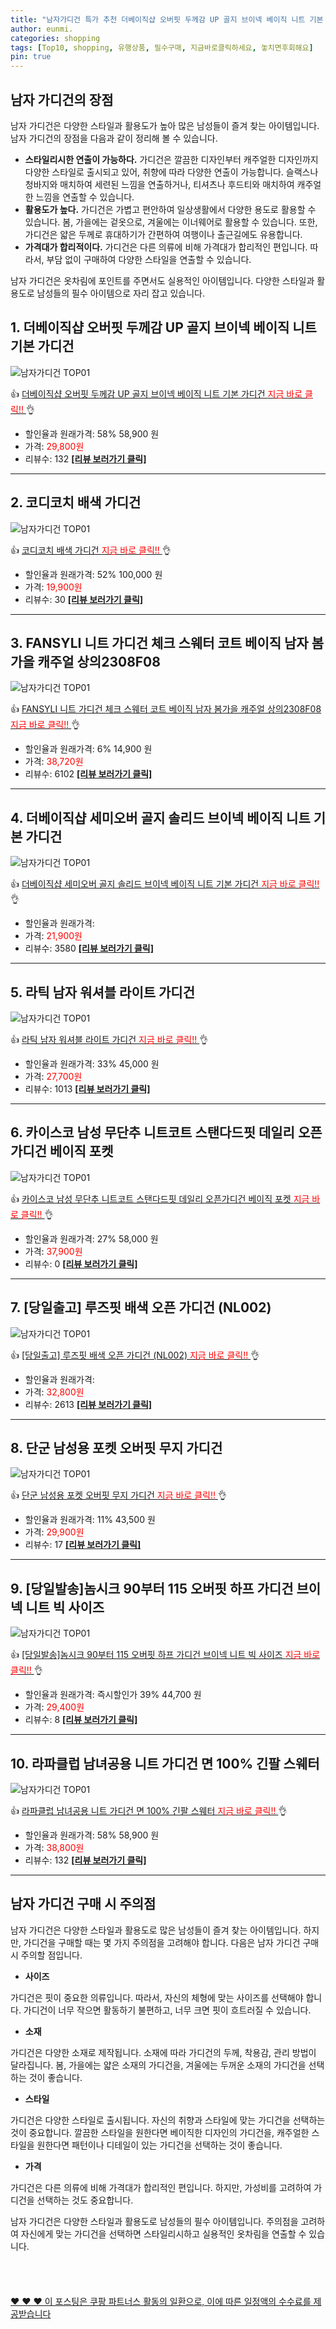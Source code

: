 ```yaml
---
title: "남자가디건 특가 추천 더베이직샵 오버핏 두께감 UP 골지 브이넥 베이직 니트 기본 가디건 비교 장점"
author: eunmi.
categories: shopping
tags: [Top10, shopping, 유행상품, 필수구매, 지금바로클릭하세요, 놓치면후회해요]
pin: true
---
```

## 남자 가디건의 장점

남자 가디건은 다양한 스타일과 활용도가 높아 많은 남성들이 즐겨 찾는 아이템입니다. 남자 가디건의 장점을 다음과 같이 정리해 볼 수 있습니다.

* **스타일리시한 연출이 가능하다.** 가디건은 깔끔한 디자인부터 캐주얼한 디자인까지 다양한 스타일로 출시되고 있어, 취향에 따라 다양한 연출이 가능합니다. 슬랙스나 청바지와 매치하여 세련된 느낌을 연출하거나, 티셔츠나 후드티와 매치하여 캐주얼한 느낌을 연출할 수 있습니다.
* **활용도가 높다.** 가디건은 가볍고 편안하여 일상생활에서 다양한 용도로 활용할 수 있습니다. 봄, 가을에는 겉옷으로, 겨울에는 이너웨어로 활용할 수 있습니다. 또한, 가디건은 얇은 두께로 휴대하기가 간편하여 여행이나 출근길에도 유용합니다.
* **가격대가 합리적이다.** 가디건은 다른 의류에 비해 가격대가 합리적인 편입니다. 따라서, 부담 없이 구매하여 다양한 스타일을 연출할 수 있습니다.

남자 가디건은 옷차림에 포인트를 주면서도 실용적인 아이템입니다. 다양한 스타일과 활용도로 남성들의 필수 아이템으로 자리 잡고 있습니다.

   

## 1. 더베이직샵 오버핏 두께감 UP 골지 브이넥 베이직 니트 기본 가디건

![남자가디건 TOP01](https://thumbnail8.coupangcdn.com/thumbnails/remote/230x230ex/image/vendor_inventory/a11f/91ea850eb0e941252ea89a00825c7bfca688097073c19277432d52995883.jpg)


👍 [더베이직샵 오버핏 두께감 UP 골지 브이넥 베이직 니트 기본 가디건 <font color=red> 지금 바로 클릭!! </font> ](https://link.coupang.com/re/AFFSDP?lptag=AF3617701&subid=GithubCoopas&pageKey=6108715070&traceid=V0-153&itemId=11498485529&vendorItemId=82949590726) 👌 


- 할인율과 원래가격: 58%  58,900   원
- 가격: <span style='color:red'>29,800원</span>
- 리뷰수: 132  [**[리뷰 보러가기 클릭]**](https://link.coupang.com/re/AFFSDP?lptag=AF3617701&subid=GithubCoopas&pageKey=6108715070&traceid=V0-153&itemId=11498485529&vendorItemId=82949590726)

---


   

## 2. 코디코치 배색 가디건

![남자가디건 TOP01](https://thumbnail7.coupangcdn.com/thumbnails/remote/230x230ex/image/vendor_inventory/b2d7/9c73a2f42c1da8e080735d6d9f23cebb4b28ab82dd5bcf9c8ce35d590ac1.jpg)


👍 [코디코치 배색 가디건 <font color=red> 지금 바로 클릭!! </font> ](https://link.coupang.com/re/AFFSDP?lptag=AF3617701&subid=GithubCoopas&pageKey=6374922813&traceid=V0-153&itemId=13518529042&vendorItemId=79247574713) 👌 


- 할인율과 원래가격: 52%  100,000   원
- 가격: <span style='color:red'>19,900원</span>
- 리뷰수: 30  [**[리뷰 보러가기 클릭]**](https://link.coupang.com/re/AFFSDP?lptag=AF3617701&subid=GithubCoopas&pageKey=6374922813&traceid=V0-153&itemId=13518529042&vendorItemId=79247574713)

---


   

## 3. FANSYLI 니트 가디건 체크 스웨터 코트 베이직 남자 봄가을 캐주얼 상의2308F08

![남자가디건 TOP01](https://thumbnail6.coupangcdn.com/thumbnails/remote/230x230ex/image/vendor_inventory/970b/89c00d126495b8bfe8830a48f113d4327a8b93e4d2123c311cf322cc52ce.jpg)


👍 [FANSYLI 니트 가디건 체크 스웨터 코트 베이직 남자 봄가을 캐주얼 상의2308F08 <font color=red> 지금 바로 클릭!! </font> ](https://link.coupang.com/re/AFFSDP?lptag=AF3617701&subid=GithubCoopas&pageKey=7518739779&traceid=V0-153&itemId=19715669566&vendorItemId=87328979066) 👌 


- 할인율과 원래가격: 6%  14,900   원
- 가격: <span style='color:red'>38,720원</span>
- 리뷰수: 6102  [**[리뷰 보러가기 클릭]**](https://link.coupang.com/re/AFFSDP?lptag=AF3617701&subid=GithubCoopas&pageKey=7518739779&traceid=V0-153&itemId=19715669566&vendorItemId=87328979066)

---


   

## 4. 더베이직샵 세미오버 골지 솔리드 브이넥 베이직 니트 기본 가디건

![남자가디건 TOP01](https://thumbnail7.coupangcdn.com/thumbnails/remote/230x230ex/image/vendor_inventory/c2e9/6508e4a2fb0a0d8e4bd8c1150d1cc55f2d2d8167447032f8217f03861d8e.jpg)


👍 [더베이직샵 세미오버 골지 솔리드 브이넥 베이직 니트 기본 가디건 <font color=red> 지금 바로 클릭!! </font> ](https://link.coupang.com/re/AFFSDP?lptag=AF3617701&subid=GithubCoopas&pageKey=2130084182&traceid=V0-153&itemId=6116532987&vendorItemId=73317931075) 👌 


- 할인율과 원래가격: 
- 가격: <span style='color:red'>21,900원</span>
- 리뷰수: 3580  [**[리뷰 보러가기 클릭]**](https://link.coupang.com/re/AFFSDP?lptag=AF3617701&subid=GithubCoopas&pageKey=2130084182&traceid=V0-153&itemId=6116532987&vendorItemId=73317931075)

---


   

## 5. 라틱 남자 워셔블 라이트 가디건

![남자가디건 TOP01](https://thumbnail10.coupangcdn.com/thumbnails/remote/230x230ex/image/vendor_inventory/8f9b/71310d4195e0b5105fb443bf1c3e9dec2936f0cdb3383e955b384c28307a.jpg)


👍 [라틱 남자 워셔블 라이트 가디건 <font color=red> 지금 바로 클릭!! </font> ](https://link.coupang.com/re/AFFSDP?lptag=AF3617701&subid=GithubCoopas&pageKey=6961216452&traceid=V0-153&itemId=16947589153&vendorItemId=85170002175) 👌 


- 할인율과 원래가격: 33%  45,000   원
- 가격: <span style='color:red'>27,700원</span>
- 리뷰수: 1013  [**[리뷰 보러가기 클릭]**](https://link.coupang.com/re/AFFSDP?lptag=AF3617701&subid=GithubCoopas&pageKey=6961216452&traceid=V0-153&itemId=16947589153&vendorItemId=85170002175)

---


   

## 6. 카이스코 남성 무단추 니트코트 스탠다드핏 데일리 오픈가디건 베이직 포켓

![남자가디건 TOP01](https://thumbnail8.coupangcdn.com/thumbnails/remote/230x230ex/image/vendor_inventory/d69b/345eac8271638438ddb8091a8a6b6f42a9638320f78f00891cf844405e50.jpg)


👍 [카이스코 남성 무단추 니트코트 스탠다드핏 데일리 오픈가디건 베이직 포켓 <font color=red> 지금 바로 클릭!! </font> ](https://link.coupang.com/re/AFFSDP?lptag=AF3617701&subid=GithubCoopas&pageKey=7607778901&traceid=V0-153&itemId=20141121353&vendorItemId=87231701893) 👌 


- 할인율과 원래가격: 27%  58,000   원
- 가격: <span style='color:red'>37,900원</span>
- 리뷰수: 0  [**[리뷰 보러가기 클릭]**](https://link.coupang.com/re/AFFSDP?lptag=AF3617701&subid=GithubCoopas&pageKey=7607778901&traceid=V0-153&itemId=20141121353&vendorItemId=87231701893)

---


   

## 7. [당일출고] 루즈핏 배색 오픈 가디건 (NL002)

![남자가디건 TOP01](https://thumbnail9.coupangcdn.com/thumbnails/remote/230x230ex/image/vendor_inventory/2d44/9d50fb41f3c114fb6183a1163e17009cfb48bcb3e454d3a951d5c961dcd3.jpg)


👍 [[당일출고] 루즈핏 배색 오픈 가디건 (NL002) <font color=red> 지금 바로 클릭!! </font> ](https://link.coupang.com/re/AFFSDP?lptag=AF3617701&subid=GithubCoopas&pageKey=198373781&traceid=V0-153&itemId=572889521&vendorItemId=4531844193) 👌 


- 할인율과 원래가격: 
- 가격: <span style='color:red'>32,800원</span>
- 리뷰수: 2613  [**[리뷰 보러가기 클릭]**](https://link.coupang.com/re/AFFSDP?lptag=AF3617701&subid=GithubCoopas&pageKey=198373781&traceid=V0-153&itemId=572889521&vendorItemId=4531844193)

---


   

## 8. 단군 남성용 포켓 오버핏 무지 가디건

![남자가디건 TOP01](https://thumbnail6.coupangcdn.com/thumbnails/remote/230x230ex/image/rs_quotation_api/mojmxxbm/d52703d25caa414b917cef7bc7e4c03e.jpg)


👍 [단군 남성용 포켓 오버핏 무지 가디건 <font color=red> 지금 바로 클릭!! </font> ](https://link.coupang.com/re/AFFSDP?lptag=AF3617701&subid=GithubCoopas&pageKey=6248806385&traceid=V0-153&itemId=12654817503&vendorItemId=79922191033) 👌 


- 할인율과 원래가격: 11%  43,500   원
- 가격: <span style='color:red'>29,900원</span>
- 리뷰수: 17  [**[리뷰 보러가기 클릭]**](https://link.coupang.com/re/AFFSDP?lptag=AF3617701&subid=GithubCoopas&pageKey=6248806385&traceid=V0-153&itemId=12654817503&vendorItemId=79922191033)

---


   

## 9. [당일발송]놈시크 90부터 115 오버핏 하프 가디건 브이넥 니트 빅 사이즈

![남자가디건 TOP01](https://thumbnail7.coupangcdn.com/thumbnails/remote/230x230ex/image/vendor_inventory/bd64/7d3ae6dbbf0223fbfaa936e64e34bdb00ae986088169719429837a4c021a.jpg)


👍 [[당일발송]놈시크 90부터 115 오버핏 하프 가디건 브이넥 니트 빅 사이즈 <font color=red> 지금 바로 클릭!! </font> ](https://link.coupang.com/re/AFFSDP?lptag=AF3617701&subid=GithubCoopas&pageKey=7159218555&traceid=V0-153&itemId=18127638957&vendorItemId=85278518153) 👌 


- 할인율과 원래가격: 즉시할인가 39%  44,700   원
- 가격: <span style='color:red'>29,400원</span>
- 리뷰수: 8  [**[리뷰 보러가기 클릭]**](https://link.coupang.com/re/AFFSDP?lptag=AF3617701&subid=GithubCoopas&pageKey=7159218555&traceid=V0-153&itemId=18127638957&vendorItemId=85278518153)

---


   

## 10. 라파클럽 남녀공용 니트 가디건 면 100% 긴팔 스웨터

![남자가디건 TOP01](https://thumbnail8.coupangcdn.com/thumbnails/remote/230x230ex/image/vendor_inventory/cb08/3d193b4d6d1aec2e12bc7804d0686d7a05d17de25cd9353f07e5ecca3932.jpg)


👍 [라파클럽 남녀공용 니트 가디건 면 100% 긴팔 스웨터 <font color=red> 지금 바로 클릭!! </font> ](https://link.coupang.com/re/AFFSDP?lptag=AF3617701&subid=GithubCoopas&pageKey=6994027284&traceid=V0-153&itemId=17126926894&vendorItemId=84317328990) 👌 


- 할인율과 원래가격: 58%  58,900   원
- 가격: <span style='color:red'>38,800원</span>
- 리뷰수: 132  [**[리뷰 보러가기 클릭]**](https://link.coupang.com/re/AFFSDP?lptag=AF3617701&subid=GithubCoopas&pageKey=6994027284&traceid=V0-153&itemId=17126926894&vendorItemId=84317328990)

---
## 남자 가디건 구매 시 주의점

남자 가디건은 다양한 스타일과 활용도로 많은 남성들이 즐겨 찾는 아이템입니다. 하지만, 가디건을 구매할 때는 몇 가지 주의점을 고려해야 합니다. 다음은 남자 가디건 구매 시 주의할 점입니다.

* **사이즈**

가디건은 핏이 중요한 의류입니다. 따라서, 자신의 체형에 맞는 사이즈를 선택해야 합니다. 가디건이 너무 작으면 활동하기 불편하고, 너무 크면 핏이 흐트러질 수 있습니다.

* **소재**

가디건은 다양한 소재로 제작됩니다. 소재에 따라 가디건의 두께, 착용감, 관리 방법이 달라집니다. 봄, 가을에는 얇은 소재의 가디건을, 겨울에는 두꺼운 소재의 가디건을 선택하는 것이 좋습니다.

* **스타일**

가디건은 다양한 스타일로 출시됩니다. 자신의 취향과 스타일에 맞는 가디건을 선택하는 것이 중요합니다. 깔끔한 스타일을 원한다면 베이직한 디자인의 가디건을, 캐주얼한 스타일을 원한다면 패턴이나 디테일이 있는 가디건을 선택하는 것이 좋습니다.

* **가격**

가디건은 다른 의류에 비해 가격대가 합리적인 편입니다. 하지만, 가성비를 고려하여 가디건을 선택하는 것도 중요합니다.

남자 가디건은 다양한 스타일과 활용도로 남성들의 필수 아이템입니다. 주의점을 고려하여 자신에게 맞는 가디건을 선택하면 스타일리시하고 실용적인 옷차림을 연출할 수 있습니다.<br><br><br><br><br> [ ❤ ❤ ❤ 이 포스팅은 쿠팡 파트너스 활동의 일환으로, 이에 따른 일정액의 수수료를 제공받습니다](https://link.coupang.com/a/bcEFyh)